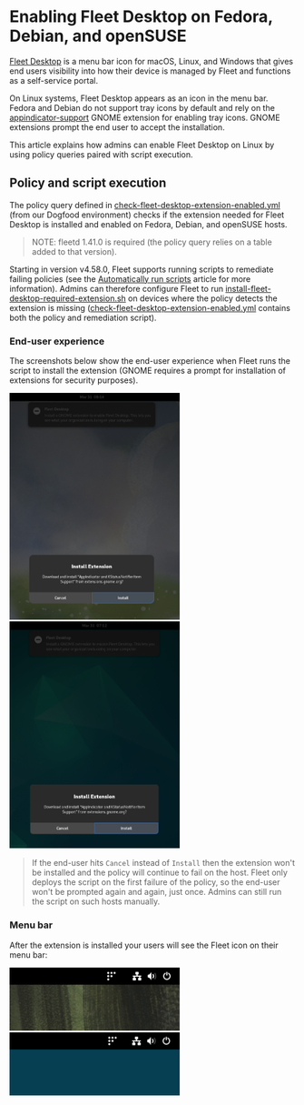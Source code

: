 # Enabling Fleet Desktop on Fedora, Debian, and openSUSE

[Fleet Desktop](https://fleetdm.com/guides/fleet-desktop) is a menu bar icon for macOS, Linux, and Windows that gives end users visibility into how their device is managed by Fleet and functions as a self-service portal.

On Linux systems, Fleet Desktop appears as an icon in the menu bar. Fedora and Debian do not support tray icons by default and rely on the [appindicator-support](https://extensions.gnome.org/extension/615/appindicator-support/) GNOME extension for enabling tray icons. GNOME extensions prompt the end user to accept the installation.

This article explains how admins can enable Fleet Desktop on Linux by using policy queries paired with script execution.

## Policy and script execution

The policy query defined in [check-fleet-desktop-extension-enabled.yml](https://github.com/fleetdm/fleet/blob/main/it-and-security/lib/linux/policies/check-fleet-desktop-extension-enabled.yml) (from our Dogfood environment) checks if the extension needed for Fleet Desktop is installed and enabled on Fedora, Debian, and openSUSE hosts.
> NOTE: fleetd 1.41.0 is required (the policy query relies on a table added to that version).

Starting in version v4.58.0, Fleet supports running scripts to remediate failing policies (see the [Automatically run scripts](https://fleetdm.com/guides/policy-automation-run-script) article for more information). Admins can therefore configure Fleet to run [install-fleet-desktop-required-extension.sh](https://github.com/fleetdm/fleet/blob/main/it-and-security/lib/linux/scripts/install-fleet-desktop-required-extension.sh) on devices where the policy detects the extension is missing ([check-fleet-desktop-extension-enabled.yml](https://github.com/fleetdm/fleet/blob/main/it-and-security/lib/linux/policies/check-fleet-desktop-extension-enabled.yml) contains both the policy and remediation script).

### End-user experience

The screenshots below show the end-user experience when Fleet runs the script to install the extension (GNOME requires a prompt for installation of extensions for security purposes).

<p float="left">
  <img src="../website/assets/images/articles/fedora_38_appindicator_extension_prompt-326x434@2x.png" title="Fedora 38" width="300" />
  <img src="../website/assets/images/articles/debian_12_appindicator_extension_prompt-326x434@2x.png" title="Debian 12" width="300" /> 
</p>

> If the end-user hits `Cancel` instead of `Install` then the extension won't be installed and the policy will continue to fail on the host. Fleet only deploys the script on the first failure of the policy, so the end-user won't be prompted again and again, just once. Admins can still run the script on such hosts manually.

### Menu bar

After the extension is installed your users will see the Fleet icon on their menu bar:

<p float="left">
  <img src="../website/assets/images/articles/fedora_38_fleet_desktop_tray-159x59@2x.png" title="Fedora 38" width="300" />
  <img src="../website/assets/images/articles/debian_12_fleet_desktop_tray-159x59@2x.png" title="Debian 12" width="300" /> 
</p>

<meta name="authorGitHubUsername" value="lucasmrod">
<meta name="authorFullName" value="Lucas Rodriguez">
<meta name="publishedOn" value="2025-04-01">
<meta name="articleTitle" value="Enabling Fleet Desktop on Fedora, Debian, and openSUSE">
<meta name="category" value="guides">
